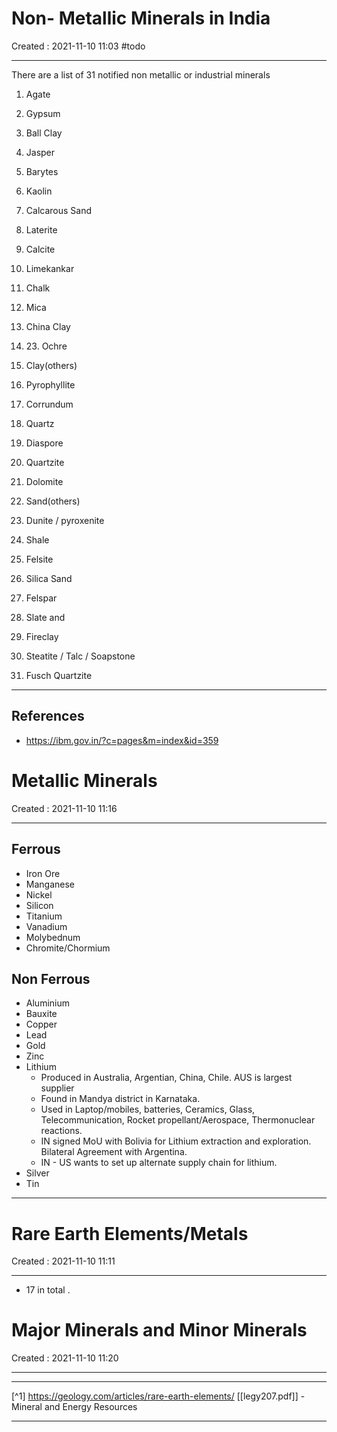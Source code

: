 #  Non- Metallic Minerals in India
Created : 2021-11-10 11:03
#todo 

---

There are a list of 31 notified non metallic or industrial minerals

1. Agate

1. Gypsum

1. Ball Clay

1. Jasper

1. Barytes

1. Kaolin

1. Calcarous Sand 

1. Laterite

1. Calcite

1. Limekankar

1. Chalk

1. Mica

1. China Clay

1. 23. Ochre

1. Clay(others)

1. Pyrophyllite

1. Corrundum

1. Quartz

1. Diaspore

1. Quartzite

1. Dolomite

1. Sand(others)

1. Dunite / pyroxenite

1. Shale

1. Felsite

1. Silica Sand

1. Felspar

1. Slate and 

1. Fireclay

1. Steatite / Talc / Soapstone

1. Fusch Quartzite




---

##  References
- https://ibm.gov.in/?c=pages&m=index&id=359

#  Metallic Minerals
Created : 2021-11-10 11:16

---


## Ferrous
- Iron Ore
- Manganese
- Nickel
- Silicon
- Titanium
- Vanadium
- Molybednum
- Chromite/Chormium


## Non Ferrous
- Aluminium
- Bauxite
- Copper
- Lead
- Gold
- Zinc
- Lithium
	- Produced in Australia, Argentian, China, Chile. AUS is largest supplier
	- Found in Mandya district in Karnataka. 
	- Used in Laptop/mobiles, batteries, Ceramics, Glass, Telecommunication, Rocket propellant/Aerospace, Thermonuclear reactions.
	- IN signed MoU with Bolivia for Lithium extraction and exploration. Bilateral Agreement with Argentina. 
	- IN - US wants to set up alternate supply chain for lithium.
- Silver
- Tin


----

#  Rare Earth Elements/Metals
Created : 2021-11-10 11:11

---

- 17 in total
.










#  Major Minerals and Minor Minerals
Created : 2021-11-10 11:20

---






---

 [^1] https://geology.com/articles/rare-earth-elements/
[[legy207.pdf]] - Mineral and Energy Resources

----











